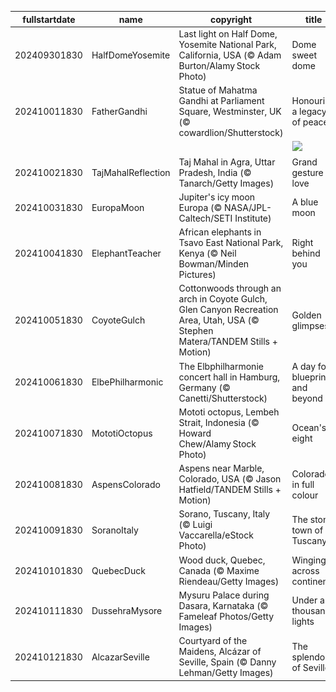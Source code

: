 |fullstartdate|name|copyright|title|image|
|--|--|--|--|--|
202409301830|HalfDomeYosemite|Last light on Half Dome, Yosemite National Park, California, USA (© Adam Burton/Alamy Stock Photo)|Dome sweet dome|![](/en-IN/2024/10/202409301830HalfDomeYosemite.jpg)|
202410011830|FatherGandhi|Statue of Mahatma Gandhi at Parliament Square, Westminster, UK (© cowardlion/Shutterstock)|Honouring a legacy of peace|![](/en-IN/2024/10/202410011830FatherGandhi.jpg)|
||||![](/en-IN/2024/10/.jpg)|
202410021830|TajMahalReflection|Taj Mahal in Agra, Uttar Pradesh, India (© Tanarch/Getty Images)|Grand gesture of love|![](/en-IN/2024/10/202410021830TajMahalReflection.jpg)|
202410031830|EuropaMoon|Jupiter's icy moon Europa (© NASA/JPL-Caltech/SETI Institute)|A blue moon|![](/en-IN/2024/10/202410031830EuropaMoon.jpg)|
202410041830|ElephantTeacher|African elephants in Tsavo East National Park, Kenya (© Neil Bowman/Minden Pictures)|Right behind you|![](/en-IN/2024/10/202410041830ElephantTeacher.jpg)|
202410051830|CoyoteGulch|Cottonwoods through an arch in Coyote Gulch, Glen Canyon Recreation Area, Utah, USA (© Stephen Matera/TANDEM Stills + Motion)|Golden glimpses|![](/en-IN/2024/10/202410051830CoyoteGulch.jpg)|
202410061830|ElbePhilharmonic|The Elbphilharmonie concert hall in Hamburg, Germany (© Canetti/Shutterstock)|A day for blueprints and beyond|![](/en-IN/2024/10/202410061830ElbePhilharmonic.jpg)|
202410071830|MototiOctopus|Mototi octopus, Lembeh Strait, Indonesia (© Howard Chew/Alamy Stock Photo)|Ocean's eight|![](/en-IN/2024/10/202410071830MototiOctopus.jpg)|
202410081830|AspensColorado|Aspens near Marble, Colorado, USA (© Jason Hatfield/TANDEM Stills + Motion)|Colorado in full colour|![](/en-IN/2024/10/202410081830AspensColorado.jpg)|
202410091830|SoranoItaly|Sorano, Tuscany, Italy (© Luigi Vaccarella/eStock Photo)|The stone town of Tuscany|![](/en-IN/2024/10/202410091830SoranoItaly.jpg)|
202410101830|QuebecDuck|Wood duck, Quebec, Canada (© Maxime Riendeau/Getty Images)|Winging it across continents|![](/en-IN/2024/10/202410101830QuebecDuck.jpg)|
202410111830|DussehraMysore|Mysuru Palace during Dasara, Karnataka (© Fameleaf Photos/Getty Images)|Under a thousand lights|![](/en-IN/2024/10/202410111830DussehraMysore.jpg)|
202410121830|AlcazarSeville|Courtyard of the Maidens, Alcázar of Seville, Spain (© Danny Lehman/Getty Images)|The splendour of Seville|![](/en-IN/2024/10/202410121830AlcazarSeville.jpg)|
